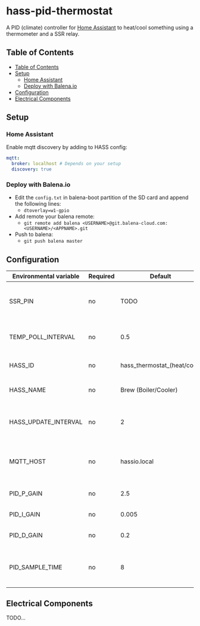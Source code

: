 <h1>hass-pid-thermostat</h1>

A PID (climate) controller for [Home Assistant](https://www.home-assistant.io/) to heat/cool something using a thermometer and a SSR relay.

## Table of Contents

- [Table of Contents](#table-of-contents)
- [Setup](#setup)
  - [Home Assistant](#home-assistant)
  - [Deploy with Balena.io](#deploy-with-balenaio)
- [Configuration](#configuration)
- [Electrical Components](#electrical-components)

## Setup

### Home Assistant

Enable mqtt discovery by adding to HASS config:

```yaml
mqtt:
  broker: localhost # Depends on your setup
  discovery: true
```

### Deploy with Balena.io

* Edit the `config.txt` in balena-boot partition of the SD card and append the following lines:
    * `dtoverlay=w1-gpio`
* Add remote your balena remote:
    * `git remote add balena <USERNAME>@git.balena-cloud.com:<USERNAME>/<APPNAME>.git`
* Push to balena:
    * `git push balena master`

## Configuration

| Environmental variable | Required | Default                     | Description                                                                                                                  |
| ---------------------- | -------- | --------------------------- | ---------------------------------------------------------------------------------------------------------------------------- |
| SSR_PIN                | no       | TODO                        | [Pin name](https://gpiozero.readthedocs.io/en/stable/recipes.html#pin-numbering) on the Raspberry PI the SSR is connected to |
| TEMP_POLL_INTERVAL     | no       | 0.5                         | Seconds between new temperature readings                                                                                     |
| HASS_ID                | no       | hass_thermostat_(heat/cool) | Id for component in hass.io                                                                                                  |
| HASS_NAME              | no       | Brew (Boiler/Cooler)        | Name that show up in the hass.io UI                                                                                          |
| HASS_UPDATE_INTERVAL   | no       | 2                           | Seconds between updates being sent to hass.io                                                                                |
| MQTT_HOST              | no       | hassio.local                | The host of the MQTT server to communicate with hass.io                                                                      |
| PID_P_GAIN             | no       | 2.5                         | PID proportional gain                                                                                                        |
| PID_I_GAIN             | no       | 0.005                       | PID integral gain                                                                                                            |
| PID_D_GAIN             | no       | 0.2                         | PID derivative gain                                                                                                          |
| PID_SAMPLE_TIME        | no       | 8                           | Amount of time between each PID update                                                                                       |

## Electrical Components

TODO...